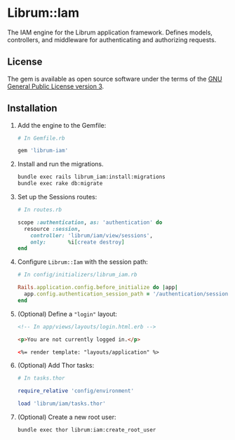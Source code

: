 # Librum::Iam

The IAM engine for the Librum application framework. Defines models, controllers, and middleware for authenticating and authorizing requests.

## License

The gem is available as open source software under the terms of the [GNU General Public License version 3](https://opensource.org/license/gpl-3-0/).

## Installation

1. Add the engine to the Gemfile:

    ```ruby
    # In Gemfile.rb

    gem 'librum-iam'
    ```

2. Install and run the migrations.

    ```bash
    bundle exec rails librum_iam:install:migrations
    bundle exec rake db:migrate
    ```

3. Set up the Sessions routes:

    ```ruby
    # In routes.rb

    scope :authentication, as: 'authentication' do
      resource :session,
        controller: 'librum/iam/view/sessions',
        only:       %i[create destroy]
    end
    ```

4. Configure `Librum::Iam` with the session path:

    ```ruby
    # In config/initializers/librum_iam.rb

    Rails.application.config.before_initialize do |app|
      app.config.authentication_session_path = '/authentication/session'
    end
    ```

5. (Optional) Define a `"login"` layout:

    ```html
    <!-- In app/views/layouts/login.html.erb -->

    <p>You are not currently logged in.</p>

    <%= render template: "layouts/application" %>
    ```

6. (Optional) Add Thor tasks:

    ```ruby
    # In tasks.thor

    require_relative 'config/environment'

    load 'librum/iam/tasks.thor'
    ```

7. (Optional) Create a new root user:

    ```bash
    bundle exec thor librum:iam:create_root_user
    ```
